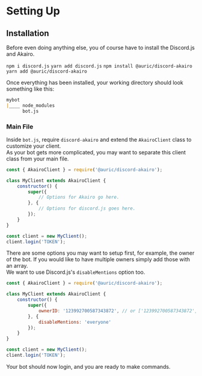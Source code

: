 # Setting Up

## Installation

Before even doing anything else, you of course have to install the Discord.js and Akairo.  

`npm i discord.js`
`yarn add discord.js`
`npm install @auric/discord-akairo`
`yarn add @auric/discord-akairo`

Once everything has been installed, your working directory should look something like this:  

```markdown
mybot
|____ node_modules
      bot.js
```

### Main File

Inside `bot.js`, require `discord-akairo` and extend the `AkairoClient` class to customize your client.  
As your bot gets more complicated, you may want to separate this client class from your main file.  

```js
const { AkairoClient } = require('@auric/discord-akairo');

class MyClient extends AkairoClient {
    constructor() {
        super({
            // Options for Akairo go here.
        }, {
            // Options for discord.js goes here.
        });
    }
}

const client = new MyClient();
client.login('TOKEN');
```

There are some options you may want to setup first, for example, the owner of the bot.
If you would like to have multiple owners simply add those with an array.  
We want to use Discord.js's `disableMentions` option too.  

```js
const { AkairoClient } = require('@auric/discord-akairo');

class MyClient extends AkairoClient {
    constructor() {
        super({
            ownerID: '123992700587343872', // or ['123992700587343872', '86890631690977280']
        }, {
            disableMentions: 'everyone'
        });
    }
}

const client = new MyClient();
client.login('TOKEN');
```

Your bot should now login, and you are ready to make commands.  
